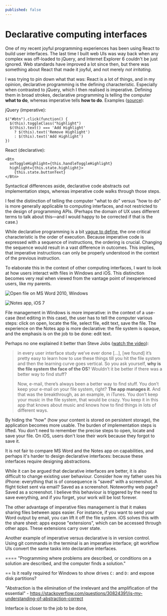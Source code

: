 ```yaml
---
published: false
---
```


# Declarative computing interfaces

One of my recent joyful programming experiences has been using React to build user interfaces. The last time I built web UIs was way back when any complex was off-loaded to jQuery, and Internet Explorer 6 couldn't be just ignored. Web standards have improved a lot since then, but there was something about React that made it joyful, and not merely _not irritating_.

I was trying to pin down what that was: React is a lot of things, and in my opinion, declarative programming is the defining characteristic. Especially when contrasted to jQuery, which I then realised is imperative. Defining them in broad strokes, declarative programming is telling the computer **what to do**, whereas imperative tells **how to do**. Examples ([source](https://tylermcginnis.com/imperative-vs-declarative-programming/)):

jQuery (imperative):

```
$("#btn").click(function() {
  $(this).toggleClass("highlight")
  $(this).text() === 'Add Highlight'
    ? $(this).text('Remove Highlight')
    : $(this).text('Add Highlight')
})
```

React (declarative):

```
<Btn
  onToggleHighlight={this.handleToggleHighlight}
  highlight={this.state.highlight}>
    {this.state.buttonText}
</Btn>
```

Syntactical differences aside, declarative code abstracts out implementation steps, whereas imperative code walks through those steps.

I feel the distinction of telling the computer "what to do" versus "how to do" is more generally applicable to computing interfaces, and not restricted to the design of programming APIs. (Perhaps the domain of UX uses different terms to talk about this—and I would happy to be corrected if that is the case.)

While declarative programming is a bit [vague to define](http://wiki.c2.com/?DeclarativeProgramming), the one critical characteristic is the order of execution. Because imperative code is expressed with a sequence of instructions, the ordering is crucial. Changing the sequence would result in a vast difference in outcomes. This implies, that imperative instructions can only be properly understood in the context of the previous instruction.

To elaborate this in the context of other computing interfaces, I want to look at how users interact with files in Windows and iOS. This distinction becomes very real when viewed from the vantage point of inexperienced users, like my parents.

![Open file on MS Word 2010, Windows](https://www.homeandlearn.co.uk/word2007_2010/images/word_2010/file_open.gif)

![Notes app, iOS 7](http://cdn.iphonehacks.com/wp-content/uploads/2013/06/notes-ios-7-app.jpeg)

File management in Windows is more imperative: in the context of a use-case (text editing in this case), the user has to tell the computer various steps: click on open, locate the file, select file, edit text, save the file. The experience on the Notes app is more declarative: the file system is opaque, and the emphasis is on the job to be done: edit text.

Perhaps no one explained it better than Steve Jobs ([watch the video](https://www.youtube.com/watch?v=xES5-qDv-4Q)):

> in every user interface study we’ve ever done […], [we found] it’s pretty easy to learn how to use these things till you hit the file system and then the learning curve goes vertical. So you ask yourself, **why is the file system the face of the OS**? Wouldn’t it be better if there was a better way to find stuff?
>
> Now, e-mail, there’s always been a better way to find stuff. You don’t keep your e-mail on your file system, right? **The app manages it**. And that was the breakthrough, as an example, in iTunes. You don’t keep your music in the file system, that would be crazy. You keep it in this app that knows about music and knows how to find things in lots of different ways.

By hiding the "how" (how your content is stored on persistent storage), the application becomes more usable. The burden of implementation steps is lifted. You don't need to remember the precise steps to open, locate and save your file. On iOS, users don't lose their work because they forgot to save it.

It is not fair to compare MS Word and the Notes app on capabilities, and perhaps it's harder to design declarative interfaces: because these interfaces require designing abstractions.

While it can be argued that declarative interfaces are better, it is also difficult to change existing user behaviour. Consider how my father uses his iPhone: everything that is of consequence is "saved" with a screenshot. A flight ticket sent via email? Saved as a screenshot. Noteworthy web page? Saved as a screenshot. I believe this behaviour is triggered by the need to save everything, and if you forget, your work will be lost forever.

The other advantage of imperative files management is that it makes sharing files between apps easier. For instance, if you want to send your Word output by email, you can lift it off the file system. iOS solves this with the share sheet: apps expose "extensions", which can be accessed through other apps. These extensions carry over state.

Another example of imperative versus declarative is in version control. Using git commands in the terminal is an imperative interface; git workflow UIs convert the same tasks into declarative interfaces.

====
"Programming where problems are described, or conditions on a solution are described, and the computer finds a solution."

==
Is it really required for Windows to show drives `C:` and `D:` and expose disk partitions?

"Abstraction is the elimination of the irrelevant and the amplification of the essential" - https://stackoverflow.com/questions/30824391/is-my-understanding-of-abstraction-correct

Interface is closer to the job to be done,
